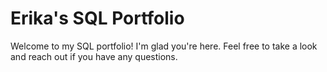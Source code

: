 # Erika's SQL Portfolio
Welcome to my SQL portfolio! I'm glad you're here. Feel free to take a look and reach out if you have any questions.
